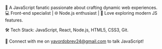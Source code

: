 👋 A JavaScript fanatic passionate about crafting dynamic web experiences. 💻 Front-end specialist | 🌐 Node.js enthusiast | 🚀 Love exploring modern JS features. 

🛠️ Tech Stack: JavaScript, React, Node.js, HTML5, CSS3, Git.

🌟 Connect with me on yavordobrev24@gmail.com  to talk JavaScript!
